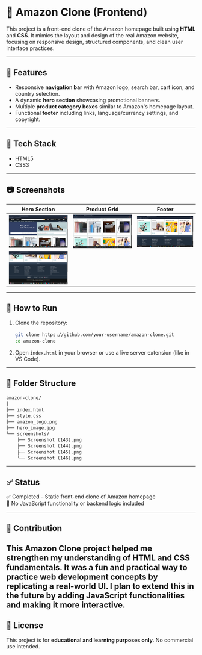 # 🛒 Amazon Clone (Frontend)

This project is a front-end clone of the Amazon homepage built using **HTML** and **CSS**. It mimics the layout and design of the real Amazon website, focusing on responsive design, structured components, and clean user interface practices.

---

## 📌 Features

- Responsive **navigation bar** with Amazon logo, search bar, cart icon, and country selection.
- A dynamic **hero section** showcasing promotional banners.
- Multiple **product category boxes** similar to Amazon's homepage layout.
- Functional **footer** including links, language/currency settings, and copyright.

---

## 🧰 Tech Stack

- HTML5
- CSS3

---

## 📷 Screenshots

| Hero Section | Product Grid | Footer |
|--------------|--------------|--------|
| ![Hero](Screenshot%20(143).png) | ![Products](Screenshot%20(144).png) | ![Footer](Screenshot%20(145).png) |
| ![More View](Screenshot%20(146).png) | | |


---

## 🏁 How to Run

1. Clone the repository:
   ```bash
   git clone https://github.com/your-username/amazon-clone.git
   cd amazon-clone
   ```

2. Open `index.html` in your browser or use a live server extension (like in VS Code).

---

## 📂 Folder Structure

```
amazon-clone/
│
├── index.html
├── style.css
├── amazon_logo.png
├── hero_image.jpg
└── screenshots/
    ├── Screenshot (143).png
    ├── Screenshot (144).png
    ├── Screenshot (145).png
    └── Screenshot (146).png
```

---

## ✅ Status

✅ Completed – Static front-end clone of Amazon homepage  
🚫 No JavaScript functionality or backend logic included

---

## 🤝 Contribution

This Amazon Clone project helped me strengthen my understanding of HTML and CSS fundamentals. It was a fun and practical way to practice web development concepts by replicating a real-world UI. I plan to extend this in the future by adding JavaScript functionalities and making it more interactive.
---

## 📄 License

This project is for **educational and learning purposes only**. No commercial use intended.